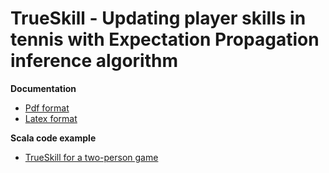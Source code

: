 TrueSkill - Updating player skills in tennis with Expectation Propagation inference algorithm
=============================================================================================

**Documentation**

* [Pdf format](https://raw.github.com/danielkorzekwa/bayes-scala/master/doc/trueskill_in_tennis/trueskill_in_tennis.pdf)
* [Latex format](https://raw.github.com/danielkorzekwa/bayes-scala/master/doc/trueskill_in_tennis/latex/trueskill_in_tennis.lyx)

**Scala code example**

* [TrueSkill for a two-person game](https://github.com/danielkorzekwa/bayes-scala/blob/master/src/test/scala/dk/bayes/math/gaussian/ep/TrueSkillTwoPersonGameEPTest.scala)